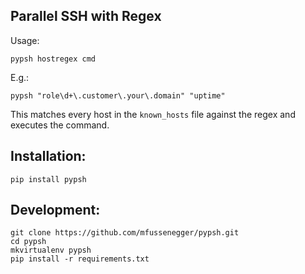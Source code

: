 
## Parallel SSH with Regex

Usage:

    pypsh hostregex cmd

E.g.:

    pypsh "role\d+\.customer\.your\.domain" "uptime"

This matches every host in the `known_hosts` file against the regex and executes the command.


## Installation:

    pip install pypsh 
    
## Development:

    git clone https://github.com/mfussenegger/pypsh.git
    cd pypsh
    mkvirtualenv pypsh
    pip install -r requirements.txt
